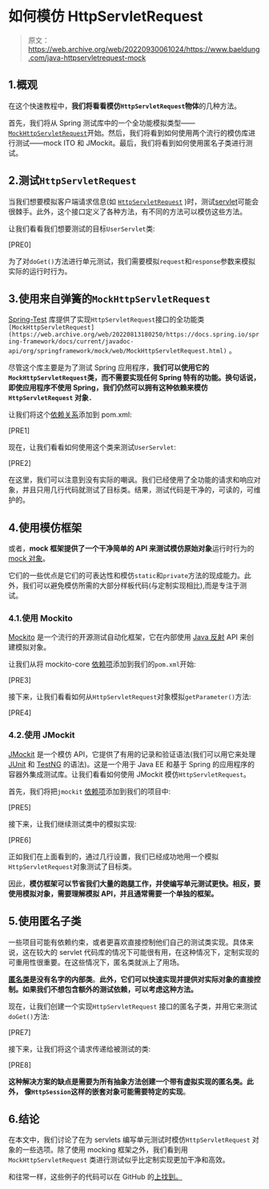 # 如何模仿 HttpServletRequest

> 原文：<https://web.archive.org/web/20220930061024/https://www.baeldung.com/java-httpservletrequest-mock>

## 1.概观

在这个快速教程中，**我们将看看模仿`HttpServletRequest`物体**的几种方法。

首先，我们将从 Spring 测试库中的一个全功能模拟类型——[`MockHttpServletRequest`](https://web.archive.org/web/20220813180250/https://docs.spring.io/spring-framework/docs/current/javadoc-api/org/springframework/mock/web/MockHttpServletRequest.html)开始。然后，我们将看到如何使用两个流行的模仿库进行测试——mock ITO 和 JMockit。最后，我们将看到如何使用匿名子类进行测试。

## 2.测试`HttpServletRequest`

当我们想要模拟客户端请求信息(如 [`HttpServletRequest`](https://web.archive.org/web/20220813180250/https://tomcat.apache.org/tomcat-5.5-doc/servletapi/javax/servlet/http/HttpServletRequest.html) )时，测试[servlet](/web/20220813180250/https://www.baeldung.com/tag/servlet/)可能会很棘手。此外，这个接口定义了各种方法，有不同的方法可以模仿这些方法。

让我们看看我们想要测试的目标`UserServlet`类:

[PRE0]

为了对`doGet()`方法进行单元测试，我们需要模拟`request`和`response`参数来模拟实际的运行时行为。

## 3.使用来自弹簧的`MockHttpServletRequest`

[Spring-Test](https://web.archive.org/web/20220813180250/https://docs.spring.io/spring-framework/docs/current/reference/html/testing.html#integration-testing-overview) 库提供了实现`HttpServletRequest`接口的全功能类`[MockHttpServletRequest](https://web.archive.org/web/20220813180250/https://docs.spring.io/spring-framework/docs/current/javadoc-api/org/springframework/mock/web/MockHttpServletRequest.html)` 。

尽管这个库主要是为了测试 Spring 应用程序，**我们可以使用它的`MockHttpServletRequest`类，而不需要实现任何 Spring 特有的功能。换句话说，即使应用程序不使用 Spring，我们仍然可以拥有这种依赖来模仿`HttpServletRequest` 对象`.`**

让我们将这个[依赖关系](https://web.archive.org/web/20220813180250/https://search.maven.org/search?q=a:spring-test%20AND%20g:org.springframework)添加到 pom.xml:

[PRE1]

现在，让我们看看如何使用这个类来测试`UserServlet`:

[PRE2]

在这里，我们可以注意到没有实际的嘲讽。我们已经使用了全功能的请求和响应对象，并且只用几行代码就测试了目标类。结果，测试代码是干净的，可读的，可维护的。

## 4.使用模仿框架

或者，**mock 框架提供了一个干净简单的 API 来测试模仿原始对象**运行时行为的 [mock 对象](/web/20220813180250/https://www.baeldung.com/mockito-vs-easymock-vs-jmockit#3-mock-concepts-and-definition)。

它们的一些优点是它们的可表达性和模仿`static`和`private`方法的现成能力。此外，我们可以避免模仿所需的大部分样板代码(与定制实现相比),而是专注于测试。

### 4.1.使用 Mockito

[Mockito](/web/20220813180250/https://www.baeldung.com/tag/mockito/) 是一个流行的开源测试自动化框架，它在内部使用 [Java 反射](/web/20220813180250/https://www.baeldung.com/java-reflection) API 来创建模拟对象。

让我们从将 mockito-core [依赖项](https://web.archive.org/web/20220813180250/https://search.maven.org/search?q=mockito-core)添加到我们的`pom.xml`开始:

[PRE3]

接下来，让我们看看如何从`HttpServletRequest`对象模拟`getParameter()`方法:

[PRE4]

### 4.2.使用 JMockit

[JMockit](/web/20220813180250/https://www.baeldung.com/jmockit-101) 是一个模仿 API，它提供了有用的记录和验证语法(我们可以用它来处理 [JUnit](https://web.archive.org/web/20220813180250/http://junit.org/junit4/) 和 [TestNG](https://web.archive.org/web/20220813180250/http://testng.org/doc/index.html) 的语法)。这是一个用于 Java EE 和基于 Spring 的应用程序的容器外集成测试库。让我们看看如何使用 JMockit 模仿`HttpServletRequest`。

首先，我们将把`jmockit` [依赖项](https://web.archive.org/web/20220813180250/https://search.maven.org/search?q=a:jmockit%20AND%20g:org.jmockit)添加到我们的项目中:

[PRE5]

接下来，让我们继续测试类中的模拟实现:

[PRE6]

正如我们在上面看到的，通过几行设置，我们已经成功地用一个模拟`HttpServletRequest`对象测试了目标类。

因此，**模仿框架可以节省我们大量的跑腿工作，并使编写单元测试更快。相反，要使用模拟对象，需要理解模拟 API，并且通常需要一个单独的框架。**

## 5.使用匿名子类

一些项目可能有依赖约束，或者更喜欢直接控制他们自己的测试类实现。具体来说，这在较大的 servlet 代码库的情况下可能很有用，在这种情况下，定制实现的可重用性很重要。在这些情况下，匿名类就派上了用场。

**[匿名类](/web/20220813180250/https://www.baeldung.com/java-anonymous-classes)是没有名字的内部类**。**此外，它们可以快速实现并提供对实际对象的直接控制。如果我们不想包含额外的测试依赖，可以考虑这种方法。**

现在，让我们创建一个实现`HttpServletRequest` 接口的匿名子类，并用它来测试`doGet()`方法:

[PRE7]

接下来，让我们将这个请求传递给被测试的类:

[PRE8]

**这种解决方案的缺点是需要为所有抽象方法创建一个带有虚拟实现的匿名类。此外，** **像`HttpSession`这样的嵌套对象可能需要特定的实现**。

## 6.结论

在本文中，我们讨论了在为 servlets 编写单元测试时模仿`HttpServletRequest` 对象的一些选项。除了使用 mocking 框架之外，我们看到用`MockHttpServletRequest` 类进行测试似乎比定制实现更加干净和高效。

和往常一样，这些例子的代码可以在 GitHub 的[上找到。](https://web.archive.org/web/20220813180250/https://github.com/eugenp/tutorials/tree/master/javax-servlets-2)